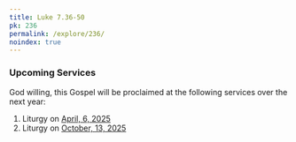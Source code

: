 ```yaml
---
title: Luke 7.36-50
pk: 236
permalink: /explore/236/
noindex: true
---
```


### Upcoming Services

God willing, this Gospel will be proclaimed at the following services over the next year:


1. Liturgy on [April,  6, 2025](https://orthocal.info/readings/gregorian/2025/04/06/)
1. Liturgy on [October, 13, 2025](https://orthocal.info/readings/gregorian/2025/10/13/)
